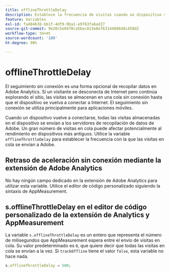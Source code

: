 ```yaml
---
title: offlineThrottleDelay
description: Establece la frecuencia de visitas cuando un dispositivo vuelve a conectarse.
feature: Variables
exl-id: fa484638-bb1f-4df9-9ba1-e9763fa6ad27
source-git-commit: 9e20c5e6470ca5bec823e8ef6314468648c458d2
workflow-type: tm+mt
source-wordcount: '180'
ht-degree: 90%

---
```


# offlineThrottleDelay

El seguimiento sin conexión es una forma opcional de recopilar datos en Adobe Analytics. Si un visitante se desconecta de Internet pero continúa explorando el sitio, las visitas se almacenan en una cola sin conexión hasta que el dispositivo se vuelva a conectar a Internet. El seguimiento sin conexión se utiliza principalmente para aplicaciones móviles.

Cuando un dispositivo vuelve a conectarse, todas las visitas almacenadas en el dispositivo se envían a los servidores de recopilación de datos de Adobe. Un gran número de visitas en cola puede afectar potencialmente al rendimiento en dispositivos más antiguos. Utilice la variable `offlineThrottleDelay` para establecer la frecuencia con la que las visitas en cola se envían a Adobe.

## Retraso de aceleración sin conexión mediante la extensión de Adobe Analytics

No hay ningún campo dedicado en la extensión de Adobe Analytics para utilizar esta variable. Utilice el editor de código personalizado siguiendo la sintaxis de AppMeasurement.

## s.offlineThrottleDelay en el editor de código personalizado de la extensión de Analytics y AppMeasurement

La variable `s.offlineThrottleDelay` es un entero que representa el número de milisegundos que AppMeasurement espera entre el envío de visitas en cola. Su valor predeterminado es `0`, que quiere decir que todas las visitas en cola se envían a la vez. Si `trackOffline` tiene el valor `false`, esta variable no hace nada.

```js
s.offlineThrottleDelay = 500;
```
